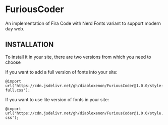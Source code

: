 # FuriousCoder
An implementation of Fira Code with Nerd Fonts variant to support modern day web.


## INSTALLATION

To install it in your site, there are two versions from which you need to choose

If you want to add a full version of fonts into your site:

`@import url('https://cdn.jsdelivr.net/gh/diabloxenon/FuriousCoder@1.0.0/style-full.css');`

If you want to use lite version of fonts in your site:

`@import url('https://cdn.jsdelivr.net/gh/diabloxenon/FuriousCoder@1.0.0/style.css');`
